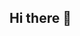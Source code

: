 ## Hi there 👋

<!--
**Muskan-50/Muskan-50** is a ✨ _special_ ✨ repository because its `README.md` (this file) appears on your GitHub profile.

Here are some ideas to get you started:

- 🔭 I’m currently working on  a personal portfolio site
     also improving my React skills.
- 🌱 I’m currently learning typescript, along with 
     improving my website designing  skill to interact users..
- 👯 I’m looking to collaborate on  open-source web development projects, 
     Beginner-friendly coding tutorial...
- 🤔 I’m looking for help with Improving my code review skills,
    UX design tips for web and apps”...
- 💬 Ask me about Interesting Python or JavaScript tricks
    My favorite productivity hack...
- 😄 Pronouns: she/her ...
- ⚡ Fun fact:I enjoy learning new languages,
    and discovering uncovered knowledge. ...
-->
